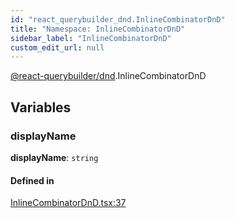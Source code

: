 ```yaml
---
id: "react_querybuilder_dnd.InlineCombinatorDnD"
title: "Namespace: InlineCombinatorDnD"
sidebar_label: "InlineCombinatorDnD"
custom_edit_url: null
---
```


[@react-querybuilder/dnd](../modules/react_querybuilder_dnd.md).InlineCombinatorDnD

## Variables

### displayName

 **displayName**: `string`

#### Defined in

[InlineCombinatorDnD.tsx:37](https://github.com/react-querybuilder/react-querybuilder/blob/55590db8/packages/dnd/src/InlineCombinatorDnD.tsx#L37)
